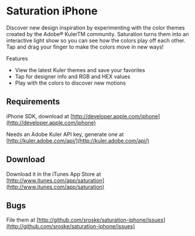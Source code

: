 Saturation iPhone
=================

Discover new design inspiration by experimenting with the color themes created by the Adobe® KulerTM community. Saturation turns them into an interactive light show so you can see how the colors play off each other. Tap and drag your finger to make the colors move in new ways!

Features

* View the latest Kuler themes and save your favorites
* Tap for designer info and RGB and HEX values
* Play with the colors to discover new motions

Requirements
------------

iPhone SDK, download at [http://developer.apple.com/iphone](http://developer.apple.com/iphone)

Needs an Adobe Kuler API key, generate one at [http://kuler.adobe.com/api/](http://kuler.adobe.com/api/)

Download
--------

Download it in the iTunes App Store at [http://www.itunes.com/app/saturation](http://www.itunes.com/app/saturation)

Bugs
-----

File them at [http://github.com/sroske/saturation-iphone/issues](http://github.com/sroske/saturation-iphone/issues)
